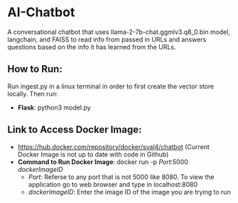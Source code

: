 # AI-Chatbot
A conversational chatbot that uses llama-2-7b-chat.ggmlv3.q8_0.bin model, langchain, and FAISS to read info from passed in URLs and answers questions based on the info it has learned from the URLs.

## How to Run:
Run ingest.py in a linux terminal in order to first create the vector store locally. Then run:
+ **Flask**: python3 model.py
## Link to Access Docker Image:
+ https://hub.docker.com/repository/docker/sval4/chatbot (Current Docker Image is not up to date with code in Github)
+ **Command to Run Docker Image**: docker run -p _Port_:5000 _dockerImageID_
    + _Port_: Referse to any port that is not 5000 like 8080. To view the application go to web browser and type in localhost:8080
    + _dockerImageID_: Enter the image ID of the image you are trying to run

